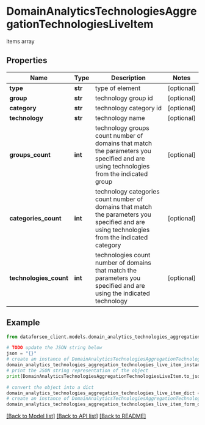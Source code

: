 # DomainAnalyticsTechnologiesAggregationTechnologiesLiveItem

items array

## Properties

Name | Type | Description | Notes
------------ | ------------- | ------------- | -------------
**type** | **str** | type of element | [optional] 
**group** | **str** | technology group id | [optional] 
**category** | **str** | technology category id | [optional] 
**technology** | **str** | technology name | [optional] 
**groups_count** | **int** | technology groups count number of domains that match the parameters you specified and are using technologies from the indicated group | [optional] 
**categories_count** | **int** | technology categories count number of domains that match the parameters you specified and are using technologies from the indicated category | [optional] 
**technologies_count** | **int** | technologies count number of domains that match the parameters you specified and are using the indicated technology | [optional] 

## Example

```python
from dataforseo_client.models.domain_analytics_technologies_aggregation_technologies_live_item import DomainAnalyticsTechnologiesAggregationTechnologiesLiveItem

# TODO update the JSON string below
json = "{}"
# create an instance of DomainAnalyticsTechnologiesAggregationTechnologiesLiveItem from a JSON string
domain_analytics_technologies_aggregation_technologies_live_item_instance = DomainAnalyticsTechnologiesAggregationTechnologiesLiveItem.from_json(json)
# print the JSON string representation of the object
print(DomainAnalyticsTechnologiesAggregationTechnologiesLiveItem.to_json())

# convert the object into a dict
domain_analytics_technologies_aggregation_technologies_live_item_dict = domain_analytics_technologies_aggregation_technologies_live_item_instance.to_dict()
# create an instance of DomainAnalyticsTechnologiesAggregationTechnologiesLiveItem from a dict
domain_analytics_technologies_aggregation_technologies_live_item_form_dict = domain_analytics_technologies_aggregation_technologies_live_item.from_dict(domain_analytics_technologies_aggregation_technologies_live_item_dict)
```
[[Back to Model list]](../README.md#documentation-for-models) [[Back to API list]](../README.md#documentation-for-api-endpoints) [[Back to README]](../README.md)


